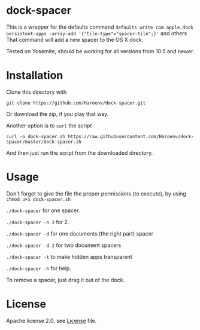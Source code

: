 # dock-spacer
This is a wrapper for the defaults command 
`defaults write com.apple.dock persistent-apps -array-add '{"tile-type"="spacer-tile";}'` and others
That command will add a new spacer to the OS X dock. 

Tested on Yosemite, should be working for all versions from 10.5 and newer.

# Installation

Clone this directory with 

    git clone https://github.com/Haroenv/dock-spacer.git

Or download the zip, if you play that way.

Another option is to `curl` the script 

    curl -o dock-spacer.sh https://raw.githubusercontent.com/Haroenv/dock-spacer/master/dock-spacer.sh

And then just run the script from the downloaded directory. 

# Usage

Don't forget to give the file the proper permissions (to execute), by using `chmod u+x dock-spacer.sh`

`./dock-spacer` for one spacer. 

`./dock-spacer -n 2` for 2.

`./dock-spacer -d` for one documents (the right part) spacer

`./dock-spacer -d 2` for two document spacers 

`./dock-spacer -t` to make hidden apps transparent

`./dock-spacer -h` for help. 

To remove a spacer, just drag it out of the dock.

# License

Apache license 2.0. see [License](LICENSE) file.
